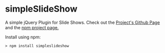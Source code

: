 # simpleSlideShow

A simple jQuery Plugin for Slide Shows. Check out the [Project's Github Page](https://michaeldfaber.github.io/simpleSlideShow/) and the [npm project page.](https://www.npmjs.com/package/simpleslideshow)

Install using npm:

~~~~
> npm install simpleslideshow
~~~~